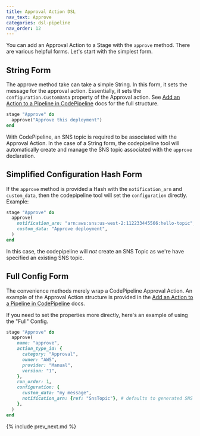 ```yaml
---
title: Approval Action DSL
nav_text: Approve
categories: dsl-pipeline
nav_order: 12
---
```


You can add an Approval Action to a Stage with the `approve` method.  There are various helpful forms. Let's start with the simplest form.

## String Form

The approve method take can take a simple String. In this form, it sets the message for the approval action.  Essentially, it sets the `configuration.CustomData` property of the Approval action.  See [Add an Action to a Pipeline in CodePipeline](https://docs.aws.amazon.com/codepipeline/latest/userguide/approvals-action-add.html) docs for the full structure.

```ruby
stage "Approve" do
  approve("Approve this deployment")
end
```

With CodePipeline, an SNS topic is required to be associated with the Approval Action. In the case of a String form, the codepipeline tool will automatically create and manage the SNS topic associated with the `approve` declaration.

## Simplified Configuration Hash Form

If the `approve` method is provided a Hash with the `notification_arn` and `custom_data`, then the codepipeline tool will set the `configuration` directly. Example:

```ruby
stage "Approve" do
  approve(
    notification_arn: "arn:aws:sns:us-west-2:112233445566:hello-topic",
    custom_data: "Approve deployment",
  )
end
```

In this case, the codepipeline will *not* create an SNS Topic as we're have specified an existing SNS topic.

## Full Config Form

The convenience methods merely wrap a CodePipeline Approval Action.  An example of the Approval Action structure is provided in the [Add an Action to a Pipeline in CodePipeline](https://docs.aws.amazon.com/codepipeline/latest/userguide/approvals-action-add.html) docs.

If you need to set the properties more directly, here's an example of using the "Full" Config.

```ruby
stage "Approve" do
  approve(
    name: "approve",
    action_type_id: {
      category: "Approval",
      owner: "AWS",
      provider: "Manual",
      version: "1",
    },
    run_order: 1,
    configuration: {
      custom_data: "my message",
      notification_arn: {ref: "SnsTopic"}, # defaults to generated SNS topic
    },
  )
end
```

{% include prev_next.md %}